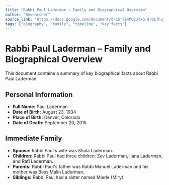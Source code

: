 ```yaml
---
title: "Rabbi Paul Laderman – Family and Biographical Overview"
author: "Researcher"
source_link: "https://docs.google.com/document/d/15r7EmMQ2JTkG-dr0LThuj7qtTvM6RSBUPupMn3EdNbU/edit?usp=sharing"
tags: ["biography", "family", "timeline", "key facts"]
---
```


# Rabbi Paul Laderman – Family and Biographical Overview

This document contains a summary of key biographical facts about Rabbi Paul Laderman.

## Personal Information
- **Full Name:** Paul Laderman
- **Date of Birth:** August 23, 1934
- **Place of Birth:** Denver, Colorado
- **Date of Death:** September 20, 2015

## Immediate Family
- **Spouse:** Rabbi Paul's wife was Shula Laderman.
- **Children:** Rabbi Paul had three children: Zev Laderman, Ilana Laderman, and Rafi Laderman.
- **Parents:** Rabbi Paul's father was Rabbi Manuel Laderman and his mother was Bess Malin Laderman.
- **Siblings:** Rabbi Paul had a sister named Mierle (Miry).
